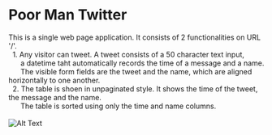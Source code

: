# Poor Man Twitter

This is a single web page application.
It consists of 2 functionalities on URL '/'.<br/>
&nbsp; 1. Any visitor can tweet. A tweet consists of a 50 character text input, <br />&nbsp; &nbsp; &nbsp; a datetime taht automatically records the time of a message and a name. <br />&nbsp; &nbsp; &nbsp; The visible form fields are the tweet and the name, which are aligned horizontally to one another.<br/>
&nbsp; 2. The table is shoen in unpaginated style. It shows the time of the tweet, the message and the name.<br />&nbsp; &nbsp; &nbsp; The table is sorted using only the time and name columns. <br /><br />
![Alt Text](poormantwitter/assets/poormantweeter.gif)
